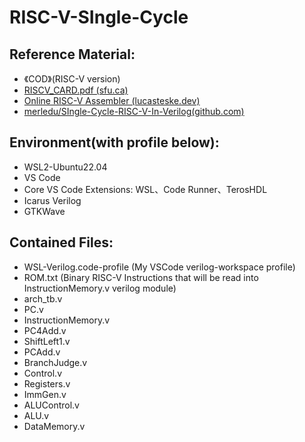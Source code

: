 # RISC-V-SIngle-Cycle
## Reference Material:
- 《COD》(RISC-V version)
- [RISCV_CARD.pdf (sfu.ca)](https://www.cs.sfu.ca/~ashriram/Courses/CS295/assets/notebooks/RISCV/RISCV_CARD.pdf)
- [Online RISC-V Assembler (lucasteske.dev)](https://riscvasm.lucasteske.dev/#)
- [merledu/SIngle-Cycle-RISC-V-In-Verilog(github.com)](https://github.com/merledu/SIngle-Cycle-RISC-V-In-Verilog)

## Environment(with profile below):
- WSL2-Ubuntu22.04
- VS Code
- Core VS  Code Extensions:
WSL、Code Runner、TerosHDL
- Icarus Verilog
- GTKWave

## Contained Files:
- WSL-Verilog.code-profile (My VSCode verilog-workspace profile)
- ROM.txt (Binary RISC-V Instructions that will be read into InstructionMemory.v verilog module)
- arch_tb.v
- PC.v
- InstructionMemory.v
- PC4Add.v
- ShiftLeft1.v
- PCAdd.v
- BranchJudge.v
- Control.v
- Registers.v
- ImmGen.v
- ALUControl.v
- ALU.v
- DataMemory.v